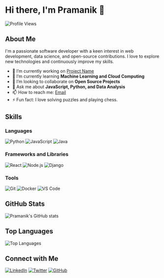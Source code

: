 # Hi there, I'm Pramanik 👋

![Profile Views](https://komarev.com/ghpvc/?username=pramanik25&color=blueviolet)

## About Me

I'm a passionate software developer with a keen interest in web development, data science, and open-source contributions. I love to explore new technologies and continuously improve my skills.

- 🔭 I’m currently working on [Project Name](https://github.com/pramanik25/project-name)
- 🌱 I’m currently learning **Machine Learning and Cloud Computing**
- 👯 I’m looking to collaborate on **Open Source Projects**
- 💬 Ask me about **JavaScript, Python, and Data Analysis**
- 📫 How to reach me: [Email](mailto:your-email@example.com)
- ⚡ Fun fact: I love solving puzzles and playing chess.

## Skills

### Languages
![Python](https://img.shields.io/badge/Python-3776AB?style=for-the-badge&logo=python&logoColor=white)
![JavaScript](https://img.shields.io/badge/JavaScript-F7DF1E?style=for-the-badge&logo=javascript&logoColor=black)
![Java](https://img.shields.io/badge/Java-007396?style=for-the-badge&logo=java&logoColor=white)

### Frameworks and Libraries
![React](https://img.shields.io/badge/React-20232A?style=for-the-badge&logo=react&logoColor=61DAFB)
![Node.js](https://img.shields.io/badge/Node.js-339933?style=for-the-badge&logo=nodedotjs&logoColor=white)
![Django](https://img.shields.io/badge/Django-092E20?style=for-the-badge&logo=django&logoColor=white)

### Tools
![Git](https://img.shields.io/badge/Git-F05032?style=for-the-badge&logo=git&logoColor=white)
![Docker](https://img.shields.io/badge/Docker-2496ED?style=for-the-badge&logo=docker&logoColor=white)
![VS Code](https://img.shields.io/badge/VS%20Code-007ACC?style=for-the-badge&logo=visualstudiocode&logoColor=white)

## GitHub Stats

![Pramanik's GitHub stats](https://github-readme-stats.vercel.app/api?username=pramanik25&show_icons=true&theme=radical)

## Top Languages

![Top Languages](https://github-readme-stats.vercel.app/api/top-langs/?username=pramanik25&layout=compact&theme=radical)

## Connect with Me

[![LinkedIn](https://img.shields.io/badge/LinkedIn-0A66C2?style=for-the-badge&logo=linkedin&logoColor=white)](https://www.linkedin.com/in/pramanik25/)
[![Twitter](https://img.shields.io/badge/Twitter-1DA1F2?style=for-the-badge&logo=twitter&logoColor=white)](https://twitter.com/pramanik25)
[![GitHub](https://img.shields.io/badge/GitHub-100000?style=for-the-badge&logo=github&logoColor=white)](https://github.com/pramanik25)
